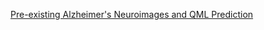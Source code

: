 [Pre-existing Alzheimer's Neuroimages and QML Prediction](https://www.chemicalqdevice.com/pre-existing-alzheimers-neuroimages-and-qml-prediction)
